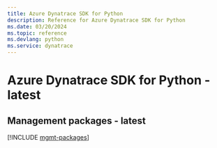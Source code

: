 ```yaml
---
title: Azure Dynatrace SDK for Python
description: Reference for Azure Dynatrace SDK for Python
ms.date: 03/20/2024
ms.topic: reference
ms.devlang: python
ms.service: dynatrace
---
```

# Azure Dynatrace SDK for Python - latest

## Management packages - latest
[!INCLUDE [mgmt-packages](dynatrace-mgmt-index.md)]